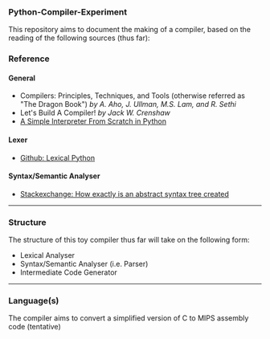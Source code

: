 ### Python-Compiler-Experiment
This repository aims to document the making of a compiler, based on the reading of the following sources (thus far):
### Reference
#### General
* Compilers: Principles, Techniques, and Tools (otherwise referred as "The Dragon Book") 
  *by A. Aho, J. Ullman, M.S. Lam, and R. Sethi*
* Let's Build A Compiler! 
  *by Jack W. Crenshaw*
* [A Simple Interpreter From Scratch in Python](http://jayconrod.com/posts/37/a-simple-interpreter-from-scratch-in-python-part-1, "by Jay Conrod")

#### Lexer
* [Github: Lexical Python](https://github.com/x2adrew/lexical_python, "by x2adrew")

#### Syntax/Semantic Analyser
* [Stackexchange: How exactly is an abstract syntax tree created](http://programmers.stackexchange.com/questions/254074/how-exactly-is-an-abstract-syntax-tree-created)

***

### Structure
The structure of this toy compiler thus far will take on the following form:
* Lexical Analyser
* Syntax/Semantic Analyser (i.e. Parser)
* Intermediate Code Generator

***

### Language(s)
The compiler aims to convert a simplified version of C to MIPS assembly code (tentative)
